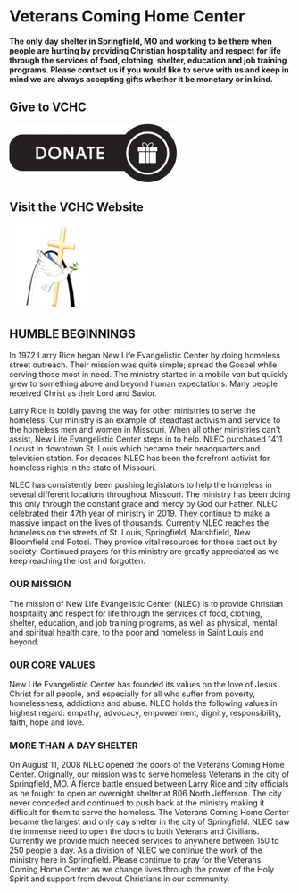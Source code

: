 # Veterans Coming Home Center

**The only day shelter in Springfield, MO and working to be there when people are hurting by providing Christian hospitality and respect for life through the services of food, clothing, shelter, education and job training programs. Please contact us if you would like to serve with us and keep in mind we are always accepting gifts whether it be monetary or in kind.**

## Give to VCHC

[![Give](https://raw.githubusercontent.com/New-Life-Evangelistic-Center/VCHCenter.org/master/images/Donate.webp)](https://interland3.donorperfect.net/weblink/weblink.aspx?name=E155144&id=51)
  
## Visit the VCHC Website  

[![button](https://raw.githubusercontent.com/New-Life-Evangelistic-Center/VCHCenter.org/master/images/Main.webp)](https://www.vchcenter.org)

## HUMBLE BEGINNINGS  

In 1972 Larry Rice began New Life Evangelistic Center by doing homeless street outreach. Their mission was quite simple; spread the Gospel while serving those most in need. The ministry started in a mobile van but quickly grew to something above and beyond human expectations. Many people received Christ as their Lord and Savior.  
  
Larry Rice is boldly paving the way for other ministries to serve the homeless. Our ministry is an example of steadfast activism and service to the homeless men and women in Missouri. When all other ministries can't assist, New Life Evangelistic Center steps in to help. NLEC purchased 1411 Locust in downtown St. Louis which became their headquarters and television station. For decades NLEC has been the forefront activist for homeless rights in the state of Missouri.  
  
NLEC has consistently been pushing legislators to help the homeless in several different locations throughout Missouri. The ministry has been doing this only through the constant grace and mercy by God our Father. NLEC celebrated their 47th year of ministry in 2019. They continue to make a massive impact on the lives of thousands. Currently NLEC reaches the homeless on the streets of St. Louis, Springfield, Marshfield, New Bloomfield and Potosi. They provide vital resources for those cast out by society. Continued prayers for this ministry are greatly appreciated as we keep reaching the lost and forgotten.  
  
### OUR MISSION  

The mission of New Life Evangelistic Center (NLEC) is to provide Christian hospitality and respect for life through the services of food, clothing, shelter, education, and job training programs, as well as physical, mental and spiritual health care, to the poor and homeless in Saint Louis and beyond.  
  
### OUR CORE VALUES  

New Life Evangelistic Center has founded its values on the love of Jesus Christ for all people, and especially for all who suffer from poverty, homelessness, addictions and abuse. NLEC holds the following values in highest regard: empathy, advocacy, empowerment, dignity, responsibility, faith, hope and love.  
  
### MORE THAN A DAY SHELTER  

On August 11, 2008 NLEC opened the doors of the Veterans Coming Home Center. Originally, our mission was to serve homeless Veterans in the city of Springfield, MO. A fierce battle ensued between Larry Rice and city officials as he fought to open an overnight shelter at 806 North Jefferson. The city never conceded and continued to push back at the ministry making it difficult for them to serve the homeless. The Veterans Coming Home Center became the largest and only day shelter in the city of Springfield. NLEC saw the immense need to open the doors to both Veterans and Civilians. Currently we provide much needed services to anywhere between 150 to 250 people a day. As a division of NLEC we continue the work of the ministry here in Springfield. Please continue to pray for the Veterans Coming Home Center as we change lives through the power of the Holy Spirit and support from devout Christians in our community.
